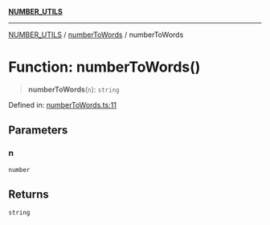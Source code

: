 [**NUMBER_UTILS**](../../README.md)

***

[NUMBER_UTILS](../../README.md) / [numberToWords](../README.md) / numberToWords

# Function: numberToWords()

> **numberToWords**(`n`): `string`

Defined in: [numberToWords.ts:11](https://github.com/dailker/everyutil/blob/bf8adc96ac84c1d33f18a4705d529c444472a677/src/number/numberToWords.ts#L11)

## Parameters

### n

`number`

## Returns

`string`
